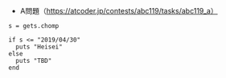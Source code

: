 - A問題（https://atcoder.jp/contests/abc119/tasks/abc119_a）

```
s = gets.chomp

if s <= "2019/04/30"
  puts "Heisei"
else
  puts "TBD"
end
```
